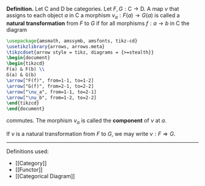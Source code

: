 **Definition.** Let $\mathsf{C}$ and $\mathsf{D}$ be categories. Let $F,G:\mathsf{C}\to \mathsf{D}$. A map $\nu$ that assigns to each object $a$ in $\mathsf{C}$ a morphism $\nu_{a}:F(a)\to G(a)$ is called a **natural transformation** from $F$ to $G$ if for all morphisms $f:a\to b$ in $\mathsf{C}$ the diagram

```tikz
\usepackage{amsmath, amssymb, amsfonts, tikz-cd}
\usetikzlibrary{arrows, arrows.meta}
\tikzcdset{arrow style = tikz, diagrams = {>=stealth}}
\begin{document}
\begin{tikzcd}
F(a) & F(b) \\
G(a) & G(b)
\arrow["F(f)", from=1-1, to=1-2]
\arrow["G(f)", from=2-1, to=2-2]
\arrow["\nu_a", from=1-1, to=2-1]
\arrow["\nu_b", from=1-2, to=2-2]
\end{tikzcd}
\end{document}
```

commutes. The morphism $\nu_{a}$ is called the **component** of $\nu$ at $a$.

If $\nu$ is a natural transformation from $F$ to $G$, we may write $\nu:F\Rightarrow G$.
***
Definitions used:
- [[Category]]
- [[Functor]]
- [[Categorical Diagram]]